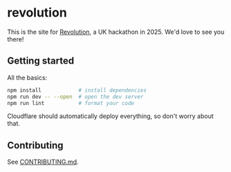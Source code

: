 # revolution

This is the site for [Revolution](https://revohacks.com/), a UK hackathon in 2025. We'd love to see you there!

## Getting started

All the basics:

```sh
npm install            # install dependencies
npm run dev -- --open  # open the dev server
npm run lint           # format your code
```

Cloudflare should automatically deploy everything, so don't worry about that.

## Contributing

See [CONTRIBUTING.md](CONTRIBUTING.md).
